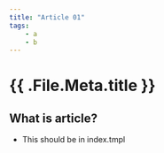 ```yaml
---
title: "Article 01"
tags:
    - a
    - b
---
```


# {{ .File.Meta.title }}

## What is article?

- This should be in index.tmpl



